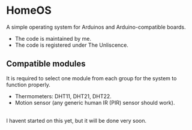 # HomeOS
A simple operating system for Arduinos and Arduino-compatible boards.

* The code is maintained by me.
* The code is registered under The Unliscence.<br>

## Compatible modules
It is required to select one module from each group for the system to function properly.

* Thermometers: DHT11, DHT21, DHT22.
* Motion sensor (any generic human IR (PIR) sensor should work).
<br>
I havent started on this yet, but it will be done very soon.
